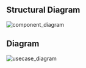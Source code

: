 ## Structural Diagram
![component_diagram](https://user-images.githubusercontent.com/98813874/153278179-32b2bd25-867e-4b9d-bf2d-d8cdabb73775.jpg)


##             Diagram
![usecase_diagram](https://user-images.githubusercontent.com/98813874/153278479-3b5e3348-3d97-4ca9-bae6-f848031fa0ad.jpg)
